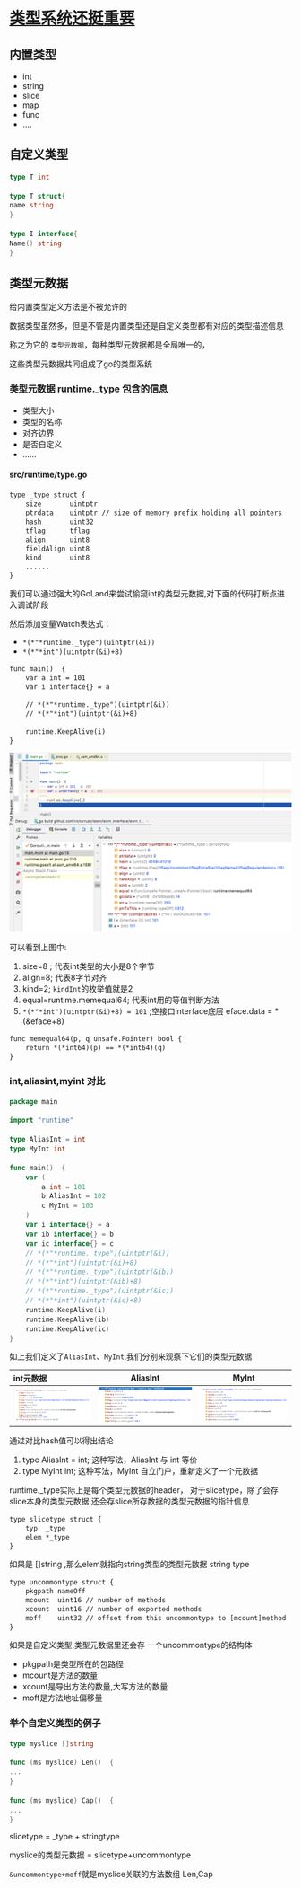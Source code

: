 # [类型系统还挺重要](https://www.bilibili.com/video/BV1iZ4y1T7zF?p=1)

## 内置类型

- int
- string
- slice
- map
- func
- ....

## 自定义类型

```go
type T int

type T struct{
name string
}

type I interface{
Name() string
}
```

## 类型元数据

给内置类型定义方法是不被允许的

数据类型虽然多，但是不管是内置类型还是自定义类型都有对应的类型描述信息

称之为它的 `类型元数据`，每种类型元数据都是全局唯一的，

这些类型元数据共同组成了go的类型系统

### 类型元数据 runtime._type 包含的信息

- 类型大小
- 类型的名称
- 对齐边界
- 是否自定义
- ......

#### src/runtime/type.go

```
type _type struct {
	size       uintptr
	ptrdata    uintptr // size of memory prefix holding all pointers
	hash       uint32
	tflag      tflag
	align      uint8
	fieldAlign uint8
	kind       uint8
	......
}
```

我们可以通过强大的GoLand来尝试偷窥int的类型元数据,对下面的代码打断点进入调试阶段

然后添加变量Watch表达式：

- ```*(*"*runtime._type")(uintptr(&i))```
- ```*(*"*int")(uintptr(&i)+8)```

```
func main()  {
	var a int = 101
	var i interface{} = a

	// *(*"*runtime._type")(uintptr(&i))
	// *(*"*int")(uintptr(&i)+8)

	runtime.KeepAlive(i)
}

```

![int元数据展示](./watch_int_type/type_int.png)

可以看到上图中:
1. size=8 ; 代表int类型的大小是8个字节
2. align=8; 代表8字节对齐
3. kind=2; `kindInt`的枚举值就是2
4. equal=runtime.memequal64; 代表int用的等值判断方法
5. `*(*"*int")(uintptr(&i)+8) = 101` ;空接口interface底层 eface.data = *(&eface+8)

```
func memequal64(p, q unsafe.Pointer) bool {
	return *(*int64)(p) == *(*int64)(q)
}
```

### int,aliasint,myint 对比
```go
package main

import "runtime"

type AliasInt = int
type MyInt int

func main()  {
	var (
		a int = 101
		b AliasInt = 102
		c MyInt = 103
	)
	var i interface{} = a
	var ib interface{} = b
	var ic interface{} = c
	// *(*"*runtime._type")(uintptr(&i))
	// *(*"*int")(uintptr(&i)+8)
	// *(*"*runtime._type")(uintptr(&ib))
	// *(*"*int")(uintptr(&ib)+8)
	// *(*"*runtime._type")(uintptr(&ic))
	// *(*"*int")(uintptr(&ic)+8)
	runtime.KeepAlive(i)
	runtime.KeepAlive(ib)
	runtime.KeepAlive(ic)
}
```
如上我们定义了`AliasInt`、`MyInt`,我们分别来观察下它们的类型元数据

| int元数据 | AliasInt | MyInt |
| :-----| :----: | :----: |
| ![int](./watch_int_type/int.png) | ![aliasint](./watch_int_type/aliasint.png)  |![myint](./watch_int_type/myint.png)  |

通过对比hash值可以得出结论
1. type AliasInt = int; 这种写法，AliasInt 与 int 等价
2. type MyInt int; 这种写法，MyInt 自立门户，重新定义了一个元数据


runtime._type实际上是每个类型元数据的header， 对于slicetype，除了会存slice本身的类型元数据 还会存slice所存数据的类型元数据的指针信息

```
type slicetype struct {
	typ  _type
	elem *_type
}
```

如果是 []string ,那么elem就指向string类型的类型元数据 string type

```
type uncommontype struct {
	pkgpath nameOff
	mcount  uint16 // number of methods
	xcount  uint16 // number of exported methods
	moff    uint32 // offset from this uncommontype to [mcount]method
}
```

如果是自定义类型,类型元数据里还会存 一个uncommontype的结构体

- pkgpath是类型所在的包路径
- mcount是方法的数量
- xcount是导出方法的数量,大写方法的数量
- moff是方法地址偏移量

### 举个自定义类型的例子

```go
type myslice []string

func (ms myslice) Len()  {
...
}

func (ms myslice) Cap()  {
...
}
```

slicetype = _type + stringtype

myslice的类型元数据 = slicetype+uncommontype

`&uncommontype+moff`就是myslice关联的方法数组 Len,Cap 